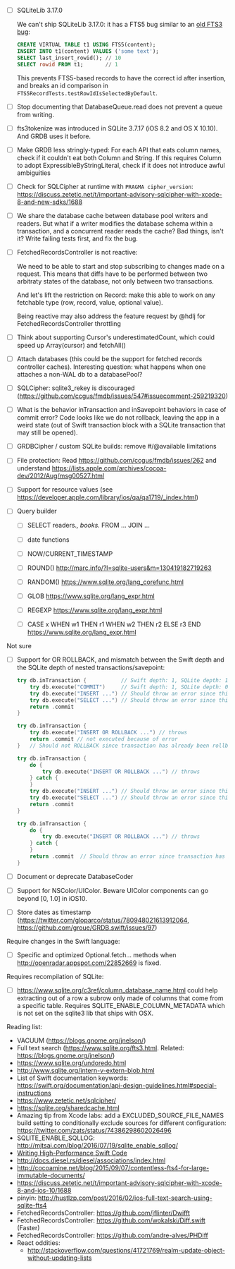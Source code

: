 - [ ] SQLiteLib 3.17.0
    
    We can't ship SQLiteLib 3.17.0: it has a FTS5 bug similar to an [old FTS3 bug](http://www.sqlite.org/src/tktview?name=13137dccf3):
    
    ```sql
    CREATE VIRTUAL TABLE t1 USING FTS5(content);
    INSERT INTO t1(content) VALUES ('some text');
    SELECT last_insert_rowid(); // 10
    SELECT rowid FROM t1;       // 1
    ```
    
    This prevents FTS5-based records to have the correct id after insertion, and breaks an id comparison in `FTS5RecordTests.testRowIdIsSelectedByDefault`.

- [ ] Stop documenting that DatabaseQueue.read does not prevent a queue from writing.
- [ ] fts3tokenize was introduced in SQLite 3.7.17 (iOS 8.2 and OS X 10.10). And GRDB uses it before.
- [ ] Make GRDB less stringly-typed: For each API that eats column names, check if it couldn't eat both Column and String. If this requires Column to adopt ExpressibleByStringLiteral, check if it does not introduce awful ambiguities
- [ ] Check for SQLCipher at runtime with `PRAGMA cipher_version`: https://discuss.zetetic.net/t/important-advisory-sqlcipher-with-xcode-8-and-new-sdks/1688
- [ ] We share the database cache between database pool writers and readers. But what if a writer modifies the database schema within a transaction, and a concurrent reader reads the cache? Bad things, isn't it? Write failing tests first, and fix the bug.
- [ ] FetchedRecordsController is not reactive:
    
    We need to be able to start and stop subscribing to changes made on a request. This means that diffs have to be performed between two arbitraty states of the database, not only between two transactions.
    
    And let's lift the restriction on Record: make this able to work on any fetchable type (row, record, value, optional value).

    Being reactive may also address the feature request by @hdlj for FetchedRecordsController throttling

- [ ] Think about supporting Cursor's underestimatedCount, which could speed up Array(cursor) and fetchAll()
- [ ] Attach databases (this could be the support for fetched records controller caches). Interesting question: what happens when one attaches a non-WAL db to a databasePool?
- [ ] SQLCipher: sqlite3_rekey is discouraged (https://github.com/ccgus/fmdb/issues/547#issuecomment-259219320)
- [ ] What is the behavior inTransaction and inSavepoint behaviors in case of commit error? Code looks like we do not rollback, leaving the app in a weird state (out of Swift transaction block with a SQLite transaction that may still be opened).
- [ ] GRDBCipher / custom SQLite builds: remove #/@available limitations
- [ ] File protection: Read https://github.com/ccgus/fmdb/issues/262 and understand https://lists.apple.com/archives/cocoa-dev/2012/Aug/msg00527.html
- [ ] Support for resource values (see https://developer.apple.com/library/ios/qa/qa1719/_index.html)
- [ ] Query builder
    - [ ] SELECT readers.*, books.* FROM ... JOIN ...
    - [ ] date functions
    - [ ] NOW/CURRENT_TIMESTAMP
    - [ ] ROUND() http://marc.info/?l=sqlite-users&m=130419182719263
    - [ ] RANDOM() https://www.sqlite.org/lang_corefunc.html
    - [ ] GLOB https://www.sqlite.org/lang_expr.html
    - [ ] REGEXP https://www.sqlite.org/lang_expr.html
    - [ ] CASE x WHEN w1 THEN r1 WHEN w2 THEN r2 ELSE r3 END https://www.sqlite.org/lang_expr.html


Not sure

- [ ] Support for OR ROLLBACK, and mismatch between the Swift depth and the SQLite depth of nested transactions/savepoint:
    
    ```swift
    try db.inTransaction {           // Swift depth: 1, SQLite depth: 1
        try db.execute("COMMIT")     // Swift depth: 1, SQLite depth: 0
        try db.execute("INSERT ...") // Should throw an error since this statement is no longer protected by a transaction
        try db.execute("SELECT ...") // Should throw an error since this statement is no longer protected by a transaction
        return .commit 
    }
    ```

    ```swift
    try db.inTransaction {
        try db.execute("INSERT OR ROLLBACK ...") // throws 
        return .commit // not executed because of error
    }   // Should not ROLLBACK since transaction has already been rollbacked
    ```

    ```swift
    try db.inTransaction {
        do {
            try db.execute("INSERT OR ROLLBACK ...") // throws
        } catch {
        }
        try db.execute("INSERT ...") // Should throw an error since this statement is no longer protected by a transaction
        try db.execute("SELECT ...") // Should throw an error since this statement is no longer protected by a transaction
        return .commit
    }
    ```

    ```swift
    try db.inTransaction {
        do {
            try db.execute("INSERT OR ROLLBACK ...") // throws
        } catch {
        }
        return .commit  // Should throw an error since transaction has been rollbacked and user's intent can not be applied
    }
    ```

- [ ] Document or deprecate DatabaseCoder
- [ ] Support for NSColor/UIColor. Beware UIColor components can go beyond [0, 1.0] in iOS10.
- [ ] Store dates as timestamp (https://twitter.com/gloparco/status/780948021613912064, https://github.com/groue/GRDB.swift/issues/97)


Require changes in the Swift language:

- [ ] Specific and optimized Optional<StatementColumnConvertible>.fetch... methods when http://openradar.appspot.com/22852669 is fixed.


Requires recompilation of SQLite:

- [ ] https://www.sqlite.org/c3ref/column_database_name.html could help extracting out of a row a subrow only made of columns that come from a specific table. Requires SQLITE_ENABLE_COLUMN_METADATA which is not set on the sqlite3 lib that ships with OSX.



Reading list:

- VACUUM (https://blogs.gnome.org/jnelson/)
- Full text search (https://www.sqlite.org/fts3.html. Related: https://blogs.gnome.org/jnelson/)
- https://www.sqlite.org/undoredo.html
- http://www.sqlite.org/intern-v-extern-blob.html
- List of Swift documentation keywords: https://swift.org/documentation/api-design-guidelines.html#special-instructions
- https://www.zetetic.net/sqlcipher/
- https://sqlite.org/sharedcache.html
- Amazing tip from Xcode labs: add a EXCLUDED_SOURCE_FILE_NAMES build setting to conditionally exclude sources for different configuration: https://twitter.com/zats/status/74386298602026496
- SQLITE_ENABLE_SQLLOG: http://mjtsai.com/blog/2016/07/19/sqlite_enable_sqllog/
- [Writing High-Performance Swift Code](https://github.com/apple/swift/blob/master/docs/OptimizationTips.rst)
- http://docs.diesel.rs/diesel/associations/index.html
- http://cocoamine.net/blog/2015/09/07/contentless-fts4-for-large-immutable-documents/
- https://discuss.zetetic.net/t/important-advisory-sqlcipher-with-xcode-8-and-ios-10/1688
- pinyin: http://hustlzp.com/post/2016/02/ios-full-text-search-using-sqlite-fts4
- FetchedRecordsController: https://github.com/jflinter/Dwifft
- FetchedRecordsController: https://github.com/wokalski/Diff.swift (Faster)
- FetchedRecordsController: https://github.com/andre-alves/PHDiff
- React oddities:
    - http://stackoverflow.com/questions/41721769/realm-update-object-without-updating-lists
